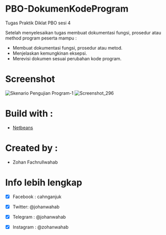 # PBO-DokumenKodeProgram
Tugas Praktik Diklat PBO sesi 4

Setelah menyelesaikan tugas membuat dokumentasi fungsi, prosedur atau method program peserta mampu :
- Membuat dokumentasi fungsi, prosedur atau metod.
- Menjelaskan kemungkinan eksepsi.
- Merevisi dokumen sesuai perubahan kode program.

# Screenshot
![Skenario Pengujian Program-1](https://user-images.githubusercontent.com/41458819/85013881-83ecdf00-b18f-11ea-8aa6-fc6891df02dc.jpg)
![Screenshot_296](https://user-images.githubusercontent.com/41458819/85013898-8a7b5680-b18f-11ea-86bd-0374ecc9d80c.png)

# Build with :
- [Netbeans](https://netbeans.org/)

# Created by :
- Zohan Fachrullwahab

# Info lebih lengkap
- [x] Facebook : cahnganjuk
- [x] Twitter: @johanwahab
- [x] Telegram : @johanwahab
- [x] Instagram : @zohanwahab

